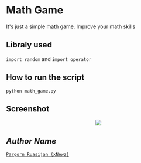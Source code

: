 # Math Game
It's just a simple math game. Improve your math skills

## Libraly used
`import random` and `import operator`

## How to run the script
`python math_game.py`

## Screenshot
<div align="center"><img src="https://github.com/xNewz/python-mini-projects/blob/master/projects/Math%20Game/img.gif"></div>

## *Author Name*
[`Pargorn Ruasijan (xNewz)`](https://github.com/xNewz)
